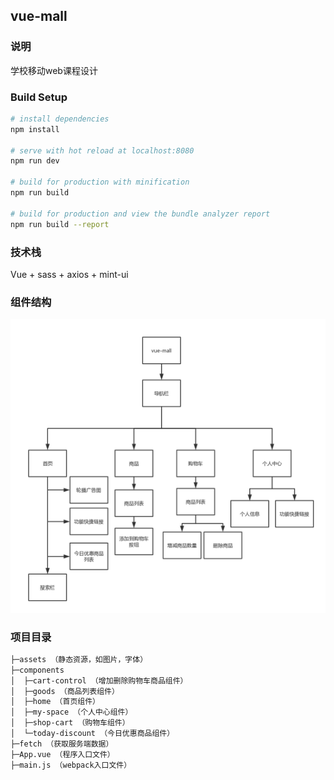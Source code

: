 ## vue-mall

### 说明

学校移动web课程设计



### Build Setup

```bash
# install dependencies
npm install

# serve with hot reload at localhost:8080
npm run dev

# build for production with minification
npm run build

# build for production and view the bundle analyzer report
npm run build --report
```



### 技术栈

Vue + sass + axios + mint-ui 



### 组件结构

![1528535644769](assets/1528535644769.png)



### 项目目录

```bash
├─assets （静态资源，如图片，字体）
├─components
│  ├─cart-control （增加删除购物车商品组件）
│  ├─goods （商品列表组件）
│  ├─home （首页组件）
│  ├─my-space （个人中心组件）
│  ├─shop-cart （购物车组件）
│  └─today-discount （今日优惠商品组件）
├─fetch （获取服务端数据）
├─App.vue （程序入口文件）
├─main.js （webpack入口文件）
```

